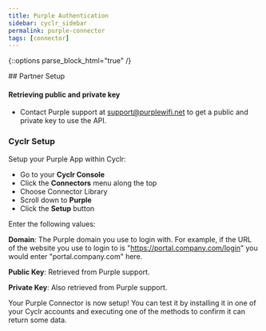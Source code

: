 ```yaml
---
title: Purple Authentication
sidebar: cyclr_sidebar
permalink: purple-connector
tags: [connector]
---
```

{::options parse_block_html="true" /}
<section class="card py-5 my-5">
## Partner Setup

#### Retrieving public and private key
*   Contact Purple support at [support@purplewifi.net](mailto:support@purplewifi.net) to get a public and private key to use the API.

### Cyclr Setup

Setup your Purple App within Cyclr:

*   Go to your **Cyclr Console**
*   Click the **Connectors** menu along the top
*   Choose Connector Library
*   Scroll down to **Purple**
*   Click the **Setup** button

Enter the following values:

**Domain**: The Purple domain you use to login with. For example, if the URL of the website you use to login to is "https://portal.company.com/login" you would enter "portal.company.com" here.

**Public Key**: Retrieved from Purple support.

**Private Key**: Also retrieved from Purple support.


Your Purple Connector is now setup! You can test it by installing it in one of your Cyclr accounts and executing one of the methods to confirm it can return some data.

</section>
